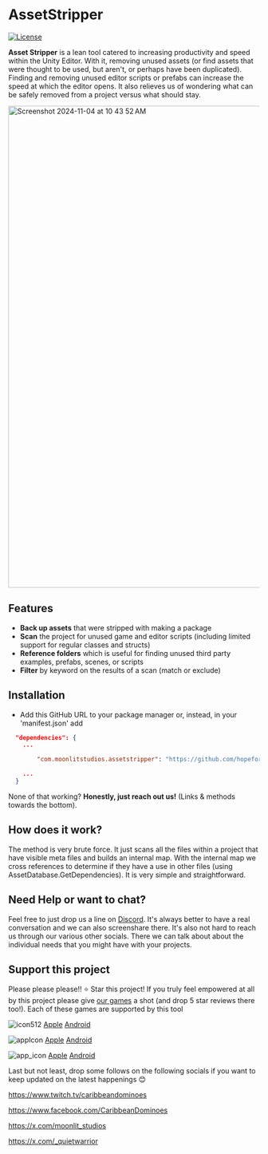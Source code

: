 # AssetStripper 
[![License](https://img.shields.io/badge/license-MIT-green)](https://github.com/hopeforsenegal/immediatestyle/blob/master/LICENSE.md)

**Asset Stripper** is a lean tool catered to increasing productivity and speed within the Unity Editor. With it, removing unused assets (or find assets that were thought to be used, but aren't, or perhaps have been duplicated). Finding and removing unused editor scripts or prefabs can increase the speed at which the editor opens. It also relieves us of wondering what can be safely removed from a project versus what should stay.

<img width="966" alt="Screenshot 2024-11-04 at 10 43 52 AM" src="https://github.com/user-attachments/assets/881b0646-ea44-4f3d-a340-fca2e9a94f65">


## Features

* **Back up assets** that were stripped with making a package
* **Scan** the project for unused game and editor scripts (including limited support for regular classes and structs)
* **Reference folders** which is useful for finding unused third party examples, prefabs, scenes, or scripts
* **Filter** by keyword on the results of a scan (match or exclude)

## Installation

- Add this GitHub URL to your package manager or, instead, in your 'manifest.json' add
```json
  "dependencies": {
	...

    	"com.moonlitstudios.assetstripper": "https://github.com/hopeforsenegal/com.moonlitstudios.assetstripper.git",

	...
  }
```

None of that working? **Honestly, just reach out us!** (Links & methods towards the bottom).


## How does it work?
The method is very brute force. It just scans all the files within a project that have visible meta files and builds an internal map. With the internal map we cross references to determine if they have a use in other files (using AssetDatabase.GetDependencies). 
It is very simple and straightforward.

## Need Help or want to chat?
Feel free to just drop us a line on [Discord](https://discord.gg/8y87EEaftE). It's always better to have a real conversation and we can also screenshare there. It's also not hard to reach us through our various other socials. There we can talk about about the individual needs that you might have with your projects.

## Support this project 
Please please please!! ⭐ Star this project! If you truly feel empowered at all by this project please give [our games](https://linktr.ee/moonlit_games) a shot (and drop 5 star reviews there too!). Each of these games are supported by this tool 

![icon512](https://github.com/user-attachments/assets/85141dc9-110e-4a8d-b684-6c9a686c278b)
[Apple](https://apps.apple.com/us/app/caribbean-dominoes/id1588590418)
[Android](https://play.google.com/store/apps/details?id=com.MoonlitStudios.CaribbeanDominoes)

![appIcon](https://github.com/user-attachments/assets/4266f475-ac9b-4176-9f97-985b8e1025ce)
[Apple](https://apps.apple.com/us/app/solitaire-islands/id6478837950)
[Android](https://play.google.com/store/apps/details?id=com.MoonlitStudios.SolitaireIslands)

![app_icon](https://github.com/user-attachments/assets/13ba91c7-53b4-4469-bdd0-9f0598048a28)
[Apple](https://apps.apple.com/us/app/ludi-classic/id1536964897)
[Android](https://play.google.com/store/apps/details?id=com.MoonlitStudios.Ludi)


Last but not least, drop some follows on the following socials if you want to keep updated on the latest happenings 😊

https://www.twitch.tv/caribbeandominoes

https://www.facebook.com/CaribbeanDominoes

https://x.com/moonlit_studios

https://x.com/_quietwarrior
